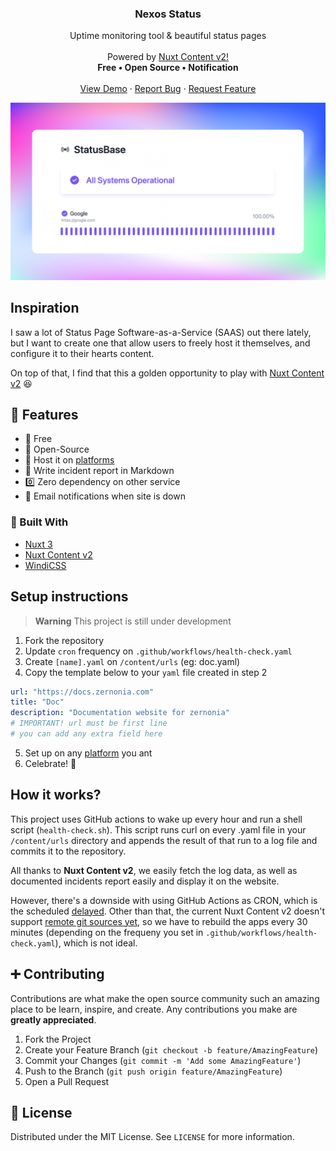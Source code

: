   <h3 align="center">Nexos Status</h3>

  <p align="center">
   Uptime monitoring tool & beautiful status pages <br><br> Powered by <a href="https://content.nuxtjs.org/" target="_blank"> Nuxt Content v2!</a>
    <br />
    <strong>Free • Open Source • Notification</strong>
    <br />
    <br />
    <a target="_blank" href="https://statusbase.vercel.app/">View Demo</a>
    ·
    <a target="_blank" href="https://github.com/zernonia/statusbase/issues">Report Bug</a>
    ·
    <a target="_blank" href="https://github.com/zernonia/statusbase/issues">Request Feature</a>
  </p>
</p>

![statusbase.vercel.app](public/og.png)

## Inspiration

I saw a lot of Status Page Software-as-a-Service (SAAS) out there lately, but I want to create one that allow users to freely host it themselves, and configure it to their hearts content.

On top of that, I find that this a golden opportunity to play with [Nuxt Content v2](https://content.nuxtjs.org/) 😆

## 🚀 Features

- 🤩 Free
- 📖 Open-Source
- 🚀 Host it on [platforms](https://v3.nuxtjs.org/guide/deploy/presets)
- 📝 Write incident report in Markdown
- 0️⃣ Zero dependency on other service
- 🔔 Email notifications when site is down

### 🔨 Built With

- [Nuxt 3](https://v3.nuxtjs.org/)
- [Nuxt Content v2](https://content.nuxtjs.org/)
- [WindiCSS](https://windicss.org/)

## Setup instructions

> **Warning**
> This project is still under development

1. Fork the repository
2. Update `cron` frequency on `.github/workflows/health-check.yaml`
3. Create `[name].yaml` on `/content/urls` (eg: doc.yaml)
4. Copy the template below to your `yaml` file created in step 2

```yaml
url: "https://docs.zernonia.com"
title: "Doc"
description: "Documentation website for zernonia"
# IMPORTANT! url must be first line
# you can add any extra field here
```

5. Set up on any [platform](https://v3.nuxtjs.org/guide/deploy/presets) you ant
6. Celebrate! 🎉

## How it works?

This project uses GitHub actions to wake up every hour and run a shell script (`health-check.sh`). This script runs curl on every .yaml file in your `/content/urls` directory and appends the result of that run to a log file and commits it to the repository.

All thanks to **Nuxt Content v2**, we easily fetch the log data, as well as documented incidents report easily and display it on the website.

However, there's a downside with using GitHub Actions as CRON, which is the scheduled [delayed](https://github.community/t/scheduled-jobs-are-not-running-on-time/121271/6). Other than that, the current Nuxt Content v2 doesn't support [remote git sources yet](https://github.com/nuxt/content/issues/1049), so we have to rebuild the apps every 30 minutes (depending on the frequeny you set in `.github/workflows/health-check.yaml`), which is not ideal.

## ➕ Contributing

Contributions are what make the open source community such an amazing place to be learn, inspire, and create. Any contributions you make are **greatly appreciated**.

1. Fork the Project
2. Create your Feature Branch (`git checkout -b feature/AmazingFeature`)
3. Commit your Changes (`git commit -m 'Add some AmazingFeature'`)
4. Push to the Branch (`git push origin feature/AmazingFeature`)
5. Open a Pull Request

## 📜 License

Distributed under the MIT License. See `LICENSE` for more information.